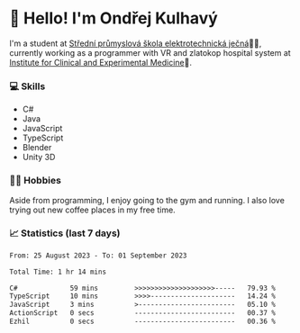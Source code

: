 # 👋 Hello! I'm Ondřej Kulhavý

I'm a student at [Střední průmyslová škola elektrotechnická ječná](https://www.spsejecna.cz/)👨‍🎓, currently working as a programmer with VR and zlatokop hospital system at [Institute for Clinical and Experimental Medicine](https://www.ikem.cz/en/)🏥.

### 💻 Skills
- C#
- Java
- JavaScript
- TypeScript
- Blender
- Unity 3D

### 🏋️‍♂️ Hobbies

Aside from programming, I enjoy going to the gym and running. I also love trying out new coffee places in my free time.

### 📈 Statistics (last 7 days)
<!--START_SECTION:waka-->

```txt
From: 25 August 2023 - To: 01 September 2023

Total Time: 1 hr 14 mins

C#             59 mins         >>>>>>>>>>>>>>>>>>>>-----   79.93 %
TypeScript     10 mins         >>>>---------------------   14.24 %
JavaScript     3 mins          >------------------------   05.10 %
ActionScript   0 secs          -------------------------   00.37 %
Ezhil          0 secs          -------------------------   00.36 %
```

<!--END_SECTION:waka-->



